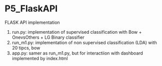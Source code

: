 # P5_FlaskAPI

FLASK API implementation 

1. run.py:  implementation of supervised classification with Bow + OnevsOthers + LG Binary classifier
2. run_m1.py:  implementation of non supervised classification (LDA) with 20 tipcs, bow
3. app.py: samer as run_m1.py, but for interactiion with dashboard implemented by index.html
